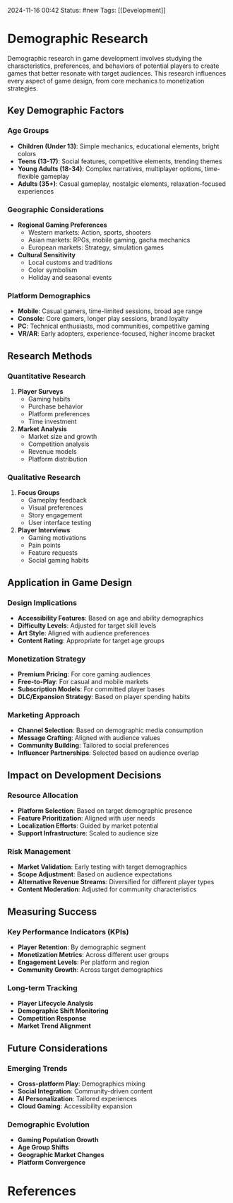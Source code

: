 2024-11-16 00:42
Status: #new 
Tags: [[Development]]

# Demographic Research

Demographic research in game development involves studying the characteristics, preferences, and behaviors of potential players to create games that better resonate with target audiences. This research influences every aspect of game design, from core mechanics to monetization strategies.

## Key Demographic Factors

### Age Groups

- **Children (Under 13)**: Simple mechanics, educational elements, bright colors
- **Teens (13-17)**: Social features, competitive elements, trending themes
- **Young Adults (18-34)**: Complex narratives, multiplayer options, time-flexible gameplay
- **Adults (35+)**: Casual gameplay, nostalgic elements, relaxation-focused experiences

### Geographic Considerations

- **Regional Gaming Preferences**
    - Western markets: Action, sports, shooters
    - Asian markets: RPGs, mobile gaming, gacha mechanics
    - European markets: Strategy, simulation games
- **Cultural Sensitivity**
    - Local customs and traditions
    - Color symbolism
    - Holiday and seasonal events

### Platform Demographics

- **Mobile**: Casual gamers, time-limited sessions, broad age range
- **Console**: Core gamers, longer play sessions, brand loyalty
- **PC**: Technical enthusiasts, mod communities, competitive gaming
- **VR/AR**: Early adopters, experience-focused, higher income bracket

## Research Methods

### Quantitative Research

1. **Player Surveys**
    - Gaming habits
    - Purchase behavior
    - Platform preferences
    - Time investment
2. **Market Analysis**
    - Market size and growth
    - Competition analysis
    - Revenue models
    - Platform distribution

### Qualitative Research

1. **Focus Groups**
    - Gameplay feedback
    - Visual preferences
    - Story engagement
    - User interface testing
2. **Player Interviews**
    - Gaming motivations
    - Pain points
    - Feature requests
    - Social gaming habits

## Application in Game Design

### Design Implications

- **Accessibility Features**: Based on age and ability demographics
- **Difficulty Levels**: Adjusted for target skill levels
- **Art Style**: Aligned with audience preferences
- **Content Rating**: Appropriate for target age groups

### Monetization Strategy

- **Premium Pricing**: For core gaming audiences
- **Free-to-Play**: For casual and mobile markets
- **Subscription Models**: For committed player bases
- **DLC/Expansion Strategy**: Based on player spending habits

### Marketing Approach

- **Channel Selection**: Based on demographic media consumption
- **Message Crafting**: Aligned with audience values
- **Community Building**: Tailored to social preferences
- **Influencer Partnerships**: Selected based on audience overlap

## Impact on Development Decisions

### Resource Allocation

- **Platform Selection**: Based on target demographic presence
- **Feature Prioritization**: Aligned with user needs
- **Localization Efforts**: Guided by market potential
- **Support Infrastructure**: Scaled to audience size

### Risk Management

- **Market Validation**: Early testing with target demographics
- **Scope Adjustment**: Based on audience expectations
- **Alternative Revenue Streams**: Diversified for different player types
- **Content Moderation**: Adjusted for community characteristics

## Measuring Success

### Key Performance Indicators (KPIs)

- **Player Retention**: By demographic segment
- **Monetization Metrics**: Across different user groups
- **Engagement Levels**: Per platform and region
- **Community Growth**: Across target demographics

### Long-term Tracking

- **Player Lifecycle Analysis**
- **Demographic Shift Monitoring**
- **Competition Response**
- **Market Trend Alignment**

## Future Considerations

### Emerging Trends

- **Cross-platform Play**: Demographics mixing
- **Social Integration**: Community-driven content
- **AI Personalization**: Tailored experiences
- **Cloud Gaming**: Accessibility expansion

### Demographic Evolution

- **Gaming Population Growth**
- **Age Group Shifts**
- **Geographic Market Changes**
- **Platform Convergence**
# References

